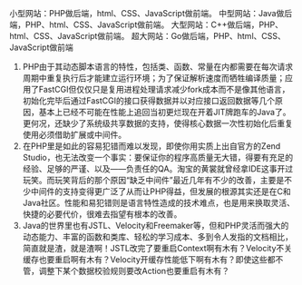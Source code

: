 小型网站：PHP做后端，html、CSS、JavaScript做前端。
中型网站：Java做后端，PHP、html、CSS、JavaScript做前端。
大型网站：C++做后端，PHP、html、CSS、JavaScript做前端。
超大网站：Go做后端，PHP、html、CSS、JavaScript做前端

1. PHP由于其动态脚本语言的特性，包括类、函数、常量在内都需要在每次请求周期中重复执行后才能建立运行环境；为了保证解析速度而牺牲编译质量；应用了FastCGI但仅仅只是复用进程处理请求减少fork成本而不是像其他语言，初始化完毕后通过FastCGI的接口获得数据并以对应接口返回数据等几个原因，基本上已经不可能在性能上追回当初更烂现在开着JIT牌跑车的Java了。 更何况，还缺少了系统级共享数据的支持，使得核心数据一次性初始化后重复使用必须借助扩展或中间件。
2. 在PHP里是如此的容易犯错而难以发现，即使你用实质上出自官方的Zend Studio，也无法改变一个事实：要保证你的程序高质量无大错，得要有充足的经验、足够的严谨、以及——负责任的QA。淘宝的黄裳就曾经拿IDE这事开过玩笑。而玩笑背后的那个原因“缺乏中间件”最近几年有不少的改善，主要是不少中间件的支持变得更广泛了从而让PHP得益，但发展的根源其实还是在C和Java社区。性能和易犯错则是语言特性造成的技术难点，也是用来换取灵活、快捷的必要代价，很难去指望有根本的改善。
3. Java的世界里也有JSTL、Velocity和Freemaker等，但和PHP灵活而强大的动态能力、丰富的函数和类库、轻松的学习成本、多到令人发指的文档相比，简直就是渣，就是渣啊！JSTL改完了要重启Context啊有木有？Velocity不关缓存也要重启啊有木有？Velocity开缓存性能低下啊有木有？即使这些都不管，调整下某个数据校验规则要改Action也要重启有木有？
